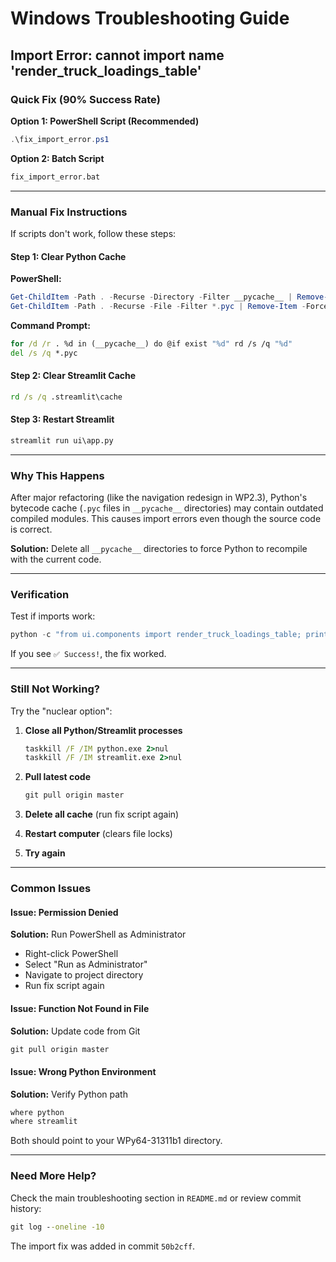 # Windows Troubleshooting Guide

## Import Error: cannot import name 'render_truck_loadings_table'

### Quick Fix (90% Success Rate)

**Option 1: PowerShell Script (Recommended)**
```powershell
.\fix_import_error.ps1
```

**Option 2: Batch Script**
```cmd
fix_import_error.bat
```

---

### Manual Fix Instructions

If scripts don't work, follow these steps:

#### Step 1: Clear Python Cache

**PowerShell:**
```powershell
Get-ChildItem -Path . -Recurse -Directory -Filter __pycache__ | Remove-Item -Recurse -Force
Get-ChildItem -Path . -Recurse -File -Filter *.pyc | Remove-Item -Force
```

**Command Prompt:**
```cmd
for /d /r . %d in (__pycache__) do @if exist "%d" rd /s /q "%d"
del /s /q *.pyc
```

#### Step 2: Clear Streamlit Cache

```cmd
rd /s /q .streamlit\cache
```

#### Step 3: Restart Streamlit

```cmd
streamlit run ui\app.py
```

---

### Why This Happens

After major refactoring (like the navigation redesign in WP2.3), Python's bytecode cache (`.pyc` files in `__pycache__` directories) may contain outdated compiled modules. This causes import errors even though the source code is correct.

**Solution:** Delete all `__pycache__` directories to force Python to recompile with the current code.

---

### Verification

Test if imports work:

```python
python -c "from ui.components import render_truck_loadings_table; print('✅ Success!')"
```

If you see `✅ Success!`, the fix worked.

---

### Still Not Working?

Try the "nuclear option":

1. **Close all Python/Streamlit processes**
   ```cmd
   taskkill /F /IM python.exe 2>nul
   taskkill /F /IM streamlit.exe 2>nul
   ```

2. **Pull latest code**
   ```cmd
   git pull origin master
   ```

3. **Delete all cache** (run fix script again)

4. **Restart computer** (clears file locks)

5. **Try again**

---

### Common Issues

#### Issue: Permission Denied

**Solution:** Run PowerShell as Administrator
- Right-click PowerShell
- Select "Run as Administrator"
- Navigate to project directory
- Run fix script again

#### Issue: Function Not Found in File

**Solution:** Update code from Git
```cmd
git pull origin master
```

#### Issue: Wrong Python Environment

**Solution:** Verify Python path
```cmd
where python
where streamlit
```

Both should point to your WPy64-31311b1 directory.

---

### Need More Help?

Check the main troubleshooting section in `README.md` or review commit history:
```cmd
git log --oneline -10
```

The import fix was added in commit `50b2cff`.
